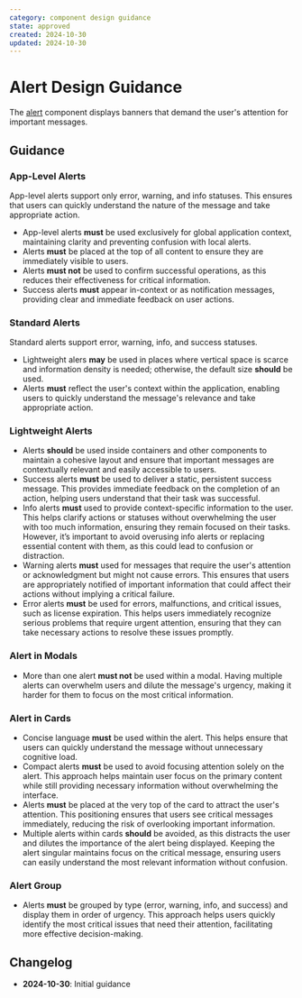 ```yaml
---
category: component design guidance
state: approved
created: 2024-10-30
updated: 2024-10-30
---
```


# Alert Design Guidance

The [alert](https://clarity.design/documentation/alert) component displays banners that demand the user's attention for important messages.

## Guidance

### App-Level Alerts

App-level alerts support only error, warning, and info statuses. This ensures that users can quickly understand the nature of the message and take appropriate action.

- App-level alerts **must** be used exclusively for global application context, maintaining clarity and preventing confusion with local alerts.
- Alerts **must** be placed at the top of all content to ensure they are immediately visible to users.
- Alerts **must not** be used to confirm successful operations, as this reduces their effectiveness for critical information.
- Success alerts **must** appear in-context or as notification messages, providing clear and immediate feedback on user actions.

### Standard Alerts

Standard alerts support error, warning, info, and success statuses.

- Lightweight alers **may** be used in places where vertical space is scarce and information density is needed; otherwise, the default size **should** be used.
- Alerts **must** reflect the user's context within the application, enabling users to quickly understand the message's relevance and take appropriate action.

### Lightweight Alerts

- Alerts **should** be used inside containers and other components to maintain a cohesive layout and ensure that important messages are contextually relevant and easily accessible to users.
- Success alerts **must** be used to deliver a static, persistent success message. This provides immediate feedback on the completion of an action, helping users understand that their task was successful.
- Info alerts **must** used to provide context-specific information to the user. This helps clarify actions or statuses without overwhelming the user with too much information, ensuring they remain focused on their tasks. However, it’s important to avoid overusing info alerts or replacing essential content with them, as this could lead to confusion or distraction.
- Warning alerts **must** used for messages that require the user's attention or acknowledgment but might not cause errors. This ensures that users are appropriately notified of important information that could affect their actions without implying a critical failure.
- Error alerts **must** be used for errors, malfunctions, and critical issues, such as license expiration. This helps users immediately recognize serious problems that require urgent attention, ensuring that they can take necessary actions to resolve these issues promptly.

### Alert in Modals

- More than one alert **must not** be used within a modal. Having multiple alerts can overwhelm users and dilute the message's urgency, making it harder for them to focus on the most critical information.

### Alert in Cards

- Concise language **must** be used within the alert. This helps ensure that users can quickly understand the message without unnecessary cognitive load.
- Compact alerts **must** be used to avoid focusing attention solely on the alert. This approach helps maintain user focus on the primary content while still providing necessary information without overwhelming the interface.
- Alerts **must** be placed at the very top of the card to attract the user's attention. This positioning ensures that users see critical messages immediately, reducing the risk of overlooking important information.
- Multiple alerts within cards **should** be avoided, as this distracts the user and dilutes the importance of the alert being displayed. Keeping the alert singular maintains focus on the critical message, ensuring users can easily understand the most relevant information without confusion.

### Alert Group

- Alerts **must** be grouped by type (error, warning, info, and success) and display them in order of urgency. This approach helps users quickly identify the most critical issues that need their attention, facilitating more effective decision-making.

## Changelog

- **2024-10-30**: Initial guidance
